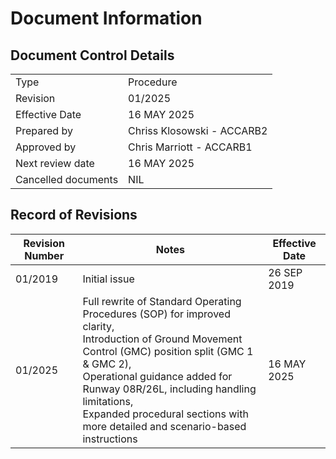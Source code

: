 # Document Information
## Document Control Details
|                     |                                                   |
|---------------------|---------------------------------------------------|
|         Type        |                    Procedure                      |
|       Revision      |                     01/2025                       |
|    Effective Date   |                    16 MAY 2025                    |
|     Prepared by     |            Chriss Klosowski - ACCARB2             |
|     Approved by     |             Chris Marriott - ACCARB1              |
|   Next review date  |                    16 MAY 2025                    |
| Cancelled documents |                       NIL                         |

## Record of Revisions
<table><thead>
  <tr>
    <th>Revision Number</th>
    <th>Notes</th>
    <th>Effective Date</th>
  </tr></thead>
<tbody>
  <tr>
    <td>01/2019</td>
    <td>Initial issue</td>
    <td>26 SEP 2019</td>
  </tr>
  <tr>
    <td>01/2025</td>
    <td>Full rewrite of Standard Operating Procedures (SOP) for improved clarity,<br>Introduction of Ground Movement Control (GMC) position split (GMC 1 & GMC 2),<br>Operational guidance added for Runway 08R/26L, including handling limitations,<br>Expanded procedural sections with more detailed and scenario-based instructions</td>
    <td>16 MAY 2025</td>
  </tr>
</tbody></table>